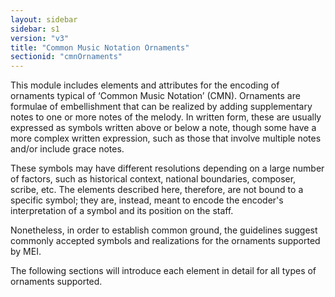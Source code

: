 ```yaml
---
layout: sidebar
sidebar: s1
version: "v3"
title: "Common Music Notation Ornaments"
sectionid: "cmnOrnaments"
---
```




This module includes elements and attributes for the encoding of ornaments typical
of
‘Common Music Notation’ (CMN). Ornaments are formulae of
embellishment that can be realized by adding supplementary notes to one or more notes
of the
melody. In written form, these are usually expressed as symbols written above or below
a note,
though some have a more complex written expression, such as those that involve multiple
notes
and/or include grace notes.

These symbols may have different resolutions depending on a large number of factors,
such as
historical context, national boundaries, composer, scribe, etc. The elements described
here,
therefore, are not bound to a specific symbol; they are, instead, meant to encode
the encoder's
interpretation of a symbol and its position on the staff.

Nonetheless, in order to establish common ground, the guidelines suggest commonly
accepted
symbols and realizations for the ornaments supported by MEI.

The following sections will introduce each element in detail for all types of ornaments
supported.














